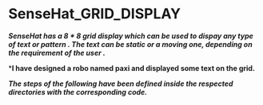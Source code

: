 # SenseHat_GRID_DISPLAY

***SenseHat has a 8 * 8 grid display which can be used to dispay any type of text or pattern . The text can be static or a moving one, depending on the requirement of the user .***

***I have designed a robo named paxi and displayed some text on the grid.** 

***The steps of the following have been defined inside the respected directories with the corresponding code.***

